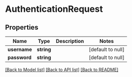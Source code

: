 # AuthenticationRequest

## Properties
Name | Type | Description | Notes
------------ | ------------- | ------------- | -------------
**username** | **string** |  | [default to null]
**password** | **string** |  | [default to null]

[[Back to Model list]](../README.md#documentation-for-models) [[Back to API list]](../README.md#documentation-for-api-endpoints) [[Back to README]](../README.md)


